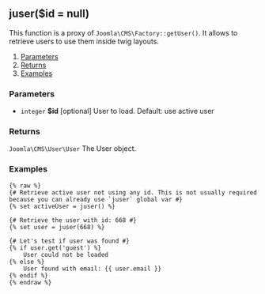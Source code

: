 ## juser($id = null)

This function is a proxy of `Joomla\CMS\Factory::getUser()`. It allows to retrieve users to use them inside twig layouts.  

1. [Parameters](#parameters)
1. [Returns](#returns)
2. [Examples](#examples)

### Parameters <a id="parameters"></a>

* `integer`  **$id**  [optional] User to load. Default: use active user

### Returns <a id="returns"></a>

`Joomla\CMS\User\User`  The User object.

### Examples <a id="examples"></a>

```twig
{% raw %}
{# Retrieve active user not using any id. This is not usually required because you can already use `juser` global var #}
{% set activeUser = juser() %}

{# Retrieve the user with id: 668 #}
{% set user = juser(668) %}

{# Let's test if user was found #}
{% if user.get('guest') %}
	User could not be loaded
{% else %}
	User found with email: {{ user.email }}
{% endif %}
{% endraw %}
```
